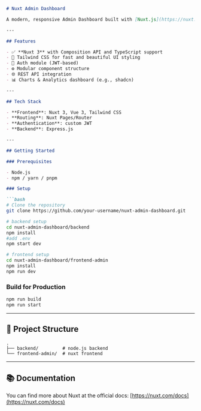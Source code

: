 ```md
# Nuxt Admin Dashboard

A modern, responsive Admin Dashboard built with [Nuxt.js](https://nuxt.com/). This project serves as a starter template or full-featured admin panel for web applications, with dynamic routing, authentication, API integration, and modular design.

---

## Features

- ✅ **Nuxt 3** with Composition API and TypeScript support
- 🎨 Tailwind CSS for fast and beautiful UI styling
- 🔐 Auth module (JWT-based)
- ⚙️ Modular component structure
- 🌐 REST API integration
- 📊 Charts & Analytics dashboard (e.g., shadcn)

---

## Tech Stack

- **Frontend**: Nuxt 3, Vue 3, Tailwind CSS
- **Routing**: Nuxt Pages/Router
- **Authentication**: custom JWT
- **Backend**: Express.js 

---

## Getting Started

### Prerequisites

- Node.js
- npm / yarn / pnpm

### Setup

```bash
# Clone the repository
git clone https://github.com/your-username/nuxt-admin-dashboard.git

# backend setup
cd nuxt-admin-dashboard/backend
npm install
#add .env
npm start dev

# frontend setup
cd nuxt-admin-dashboard/frontend-admin
npm install
npm run dev
```

### Build for Production

```bash
npm run build
npm run start
```

---

## 📁 Project Structure

```
.
├── backend/         # node.js backend
└── frontend-admin/  # nuxt frontend
```

---

## 📚 Documentation

You can find more about Nuxt at the official docs: [https://nuxt.com/docs](https://nuxt.com/docs)


